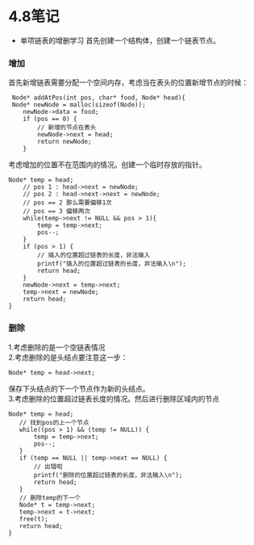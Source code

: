 # 4.8笔记
* 单项链表的增删学习 
首先创建一个结构体，创建一个链表节点。
### 增加  
首先新增链表需要分配一个空间内存，考虑当在表头的位置新增节点的时候：
```
 Node* addAtPos(int pos, char* food, Node* head){
 Node* newNode = malloc(sizeof(Node));
    newNode->data = food;
    if (pos == 0) {
        // 新增的节点在表头
        newNode->next = head;
        return newNode;
    }
```
考虑增加的位置不在范围内的情况。创建一个临时存放的指针。
```
Node* temp = head;
    // pos 1 : head->next = newNode;
    // pos 2 : head->next->next = newNode;
    // pos == 2 那么需要偏移1次
    // pos == 3 偏移两次
    while(temp->next != NULL && pos > 1){
        temp = temp->next;
        pos--;
    }
    if (pos > 1) {
        // 插入的位置超过链表的长度，非法输入
        printf("插入的位置超过链表的长度，非法输入\n");
        return head;
    }
    newNode->next = temp->next;
    temp->next = newNode;
    return head;
}
```
### 删除  
1.考虑删除的是一个空链表情况  
2.考虑删除的是头结点要注意这一步：
```
Node* temp = head->next;
```
保存下头结点的下一个节点作为新的头结点。  
3.考虑删除的位置超过链表长度的情况。然后进行删除区域内的节点
 ```
 Node* temp = head;
    // 找到pos的上一个节点
    while((pos > 1) && (temp != NULL)) {
        temp = temp->next;
        pos--;
    }
    if (temp == NULL || temp->next == NULL) {
        // 出错啦
        printf("删除的位置超过链表的长度，非法输入\n");
        return head;
    }
    // 删除temp的下一个
    Node* t = temp->next;
    temp->next = t->next;
    free(t);
    return head;
}
```
